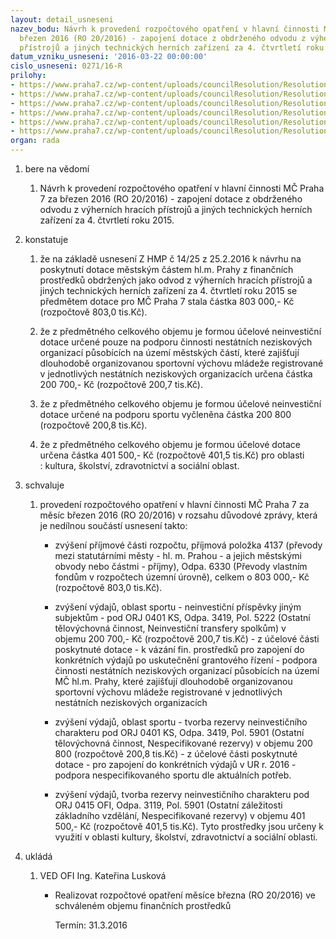 ```yaml
---
layout: detail_usneseni
nazev_bodu: Návrh k provedení rozpočtového opatření v hlavní činnosti MČ Praha 7 za
  březen 2016 (RO 20/2016) - zapojení dotace z obdrženého odvodu z výherních hracích
  přístrojů a jiných technických herních zařízení za 4. čtvrtletí roku 2015.
datum_vzniku_usneseni: '2016-03-22 00:00:00'
cislo_usneseni: 0271/16-R
prilohy:
- https://www.praha7.cz/wp-content/uploads/councilResolution/Resolutions/27572/export/Prilohac1Duvodovazprava~35534.doc
- https://www.praha7.cz/wp-content/uploads/councilResolution/Resolutions/27572/export/Prilohac2VHPUsneseni_Rady_HMP~35533.pdf
- https://www.praha7.cz/wp-content/uploads/councilResolution/Resolutions/27572/export/Prilohac3Usneseni_Zastupitelstva_HMP_c_14_25_ze_dne_25_2_2016~35532.pdf
- https://www.praha7.cz/wp-content/uploads/councilResolution/Resolutions/27572/export/Prilohac4PripisHMPZ14_25P73006VHP4Q2015~35531.pdf
- https://www.praha7.cz/wp-content/uploads/councilResolution/Resolutions/27572/export/Prilohac6I_OKSzapojenifin_prostredku~35529.pdf
- https://www.praha7.cz/wp-content/uploads/councilResolution/Resolutions/27572/export/export~299816.pdf
organ: rada
---
```

<OL class=urzList_view id=urzList>
<LI class=urzClass1><SPAN name="1">bere na vědomí</SPAN> 
<OL class=urzOlClass>
<LI class=urzClass2 style="TEXT-ALIGN: left"><SPAN>
<P>Návrh k provedení rozpočtového opatření v hlavní činnosti MČ Praha 7 za březen 2016 (RO 20/2016)&nbsp;- zapojení dotace z obdrženého odvodu z výherních hracích přístrojů a jiných technických herních zařízení za 4. čtvrtletí roku 2015.</P></SPAN></LI></OL></LI>
<LI class=urzClass1><SPAN name="6">konstatuje</SPAN> 
<OL class=urzOlClass>
<LI class=urzClass2 style="TEXT-ALIGN: left"><SPAN>
<P>že na základě usnesení Z HMP č 14/25 z 25.2.2016 k návrhu na poskytnutí dotace městským částem hl.m. Prahy z finančních prostředků obdržených jako odvod z výherních hracích přístrojů a jiných technických herních zařízení za 4. čtvrtletí roku 2015 se předmětem dotace pro MČ Praha 7 stala částka 803 000,- Kč (rozpočtově 803,0 tis.Kč).</P></SPAN></LI>
<LI class=urzClass2 style="TEXT-ALIGN: left"><SPAN>
<P>že z předmětného celkového objemu je formou účelové neinvestiční dotace určené pouze na podporu činnosti nestátních neziskových organizací působících na území městských částí, které zajišťují dlouhodobě organizovanou sportovní výchovu mládeže registrované v jednotlivých nestátních neziskových organizacích určena částka 200 700,- Kč (rozpočtově 200,7&nbsp;tis.Kč).</P></SPAN></LI>
<LI class=urzClass2 style="TEXT-ALIGN: left"><SPAN>
<P>že z předmětného celkového objemu je formou účelové neinvestiční dotace určené na podporu sportu vyčleněna částka 200 800 (rozpočtově 200,8&nbsp;tis.Kč).</P></SPAN></LI>
<LI class=urzClass2 style="TEXT-ALIGN: left"><SPAN>
<P>že z předmětného celkového objemu je formou účelové dotace určena částka 401 500,- Kč (rozpočtově 401,5&nbsp;tis.Kč)&nbsp;pro oblasti :&nbsp;kultura, školství, zdravotnictví a sociální oblast.</P></SPAN></LI></OL></LI>
<LI class=urzClass1><SPAN name="24">schvaluje</SPAN> 
<OL class=urzOlClass>
<LI class=urzClass2 style="TEXT-ALIGN: left"><SPAN>
<P>provedení rozpočtového opatření v hlavní činnosti MČ Praha 7 za měsíc březen 2016 (RO 20/2016) v rozsahu důvodové zprávy, která je nedílnou součástí usnesení takto:</P></SPAN>
<UL class=urzUlClass>
<LI class=urzClass3 style="TEXT-ALIGN: left"><SPAN>
<P>zvýšení příjmové části rozpočtu, příjmová položka 4137 (převody mezi statutárními městy - hl. m. Prahou - a jejich městskými obvody nebo částmi - příjmy),&nbsp;Odpa. 6330 (Převody vlastním fondům v rozpočtech územní úrovně), celkem o 803 000,- Kč (rozpočtově 803,0 tis.Kč).</P></SPAN></LI>
<LI class=urzClass3 style="TEXT-ALIGN: left"><SPAN>
<P>zvýšení výdajů, oblast sportu - neinvestiční příspěvky jiným subjektům - pod ORJ 0401 KS, Odpa. 3419, Pol. 5222 (Ostatní tělovýchovná činnost, Neinvestiční transfery spolkům) v objemu&nbsp;200 700,- Kč (rozpočtově 200,7 tis.Kč) - z účelové části poskytnuté dotace - k vázání fin. prostředků pro zapojení do konkrétních výdajů po uskutečnění grantového řízení - podpora činnosti nestátních neziskových organizací působících na území MČ hl.m. Prahy, které zajišťují dlouhodobě organizovanou sportovní výchovu mládeže registrované v jednotlivých nestátních neziskových organizacích</P></SPAN></LI>
<LI class=urzClass3 style="TEXT-ALIGN: left"><SPAN>
<P>zvýšení výdajů, oblast sportu - tvorba rezervy neinvestičního charakteru pod ORJ 0401 KS, Odpa. 3419, Pol. 5901 (Ostatní tělovýchovná činnost, Nespecifikované rezervy) v objemu&nbsp;200 800 (rozpočtově 200,8 tis.Kč) - z účelové části poskytnuté dotace - pro zapojení do konkrétních výdajů v UR r. 2016 - podpora nespecifikovaného sportu dle aktuálních potřeb.</P></SPAN></LI>
<LI class=urzClass3 style="TEXT-ALIGN: left"><SPAN>
<P>zvýšení výdajů, tvorba rezervy neinvestičního charakteru pod ORJ 0415 OFI, Odpa. 3119, Pol. 5901 (Ostatní&nbsp;záležitosti základního vzdělání, Nespecifikované rezervy) v objemu 401 500,- Kč (rozpočtově 401,5 tis.Kč).&nbsp;Tyto prostředky jsou určeny k využití v oblasti kultury, školství, zdravotnictví a sociální oblasti.&nbsp;</P></SPAN></LI></UL></LI></OL></LI>
<LI class=urzClass1 id=urzUkoly><SPAN name="1">ukládá</SPAN>
<OL class=urzOlClass>
<LI class=urzClass2><SPAN>
<P>VED OFI Ing. Kateřina Lusková</P></SPAN>
<UL class=urzUlClass>
<LI class=urzClass3><SPAN>
<P>Realizovat rozpočtové opatření měsíce března (RO 20/2016) ve schváleném objemu finančních prostředků</P></SPAN><SPAN class=urzUkolTermin>Termín:&nbsp;31.3.2016</SPAN></LI></UL></LI></OL></LI></OL>